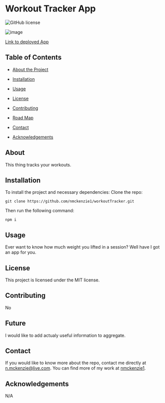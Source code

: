 # Workout Tracker App
  ![GitHub license](https://img.shields.io/badge/license-MIT-blue.svg)

  ![image](https://user-images.githubusercontent.com/68027063/99342455-81cba100-2851-11eb-8f5d-92cadbb54c35.png)

   [Link to deployed App](https://obscure-harbor-08286.herokuapp.com/)  
  
  ## Table of Contents 
  * [About the Project](#about)
  
  * [Installation](#installation)
  
  * [Usage](#usage)
    
  * [License](#license)

  * [Contributing](#contributing)

  * [Road Map](#future)
  
  * [Contact](#contact)
  
  * [Acknowledgements](#acknowledgements)
  
  ## About
  
  This thing tracks your workouts.
  
  ## Installation
  
  To install the project and necessary dependencies:
  Clone the repo:
  ```
  git clone https://github.com/nmckenzie1/workoutTracker.git
  ```
  Then run the following command:
  ```
  npm i
  ```
  
  ## Usage
  
  Ever want to know how much weight you lifted in a session? Well have I got an app for you.
  
  ## License
  
  This project is licensed under the MIT license.
    
  ## Contributing
  
  No

  ## Future

  I would like to add actualy useful information to aggregate.
  
  ## Contact
  
  If you would like to know more about the repo, contact me directly at n.mckenzie@live.com. You can find more of my work at [nmckenzie1](https://github.com/nmckenzie1/).

  ## Acknowledgements
  N/A
  
  
